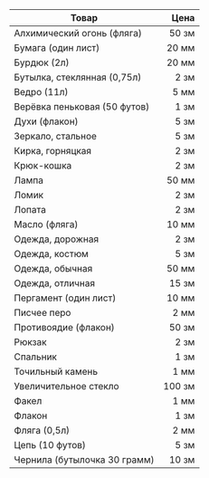 
| Товар | Цена |
| ---- | ---: |
| Алхимический огонь (фляга) | 50 зм |
| Бумага (один лист) | 20 мм |
| Бурдюк (2л) | 20 мм |
| Бутылка, стеклянная (0,75л) | 2 зм |
| Ведро (11л) | 5 мм |
| Верёвка пеньковая (50 футов) | 1 зм |
| Духи (флакон) | 5 зм |
| Зеркало, стальное | 5 зм |
| Кирка, горняцкая | 2 зм |
| Крюк-кошка | 2 зм |
| Лампа | 50 мм |
| Ломик | 2 зм |
| Лопата | 2 зм |
| Масло (фляга) | 10 мм |
| Одежда, дорожная | 2 зм |
| Одежда, костюм | 5 зм |
| Одежда, обычная | 50 мм |
| Одежда, отличная | 15 зм |
| Пергамент (один лист) | 10 мм |
| Писчее перо | 2 мм |
| Противоядие (флакон) | 50 зм |
| Рюкзак | 2 зм |
| Спальник | 1 зм |
| Точильный камень | 1 мм |
| Увеличительное стекло | 100 зм |
| Факел | 1 мм |
| Флакон | 1 зм |
| Фляга (0,5л) | 2 мм |
| Цепь (10 футов) | 5 зм |
| Чернила (бутылочка 30 грамм) | 10 зм |
